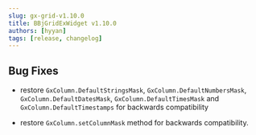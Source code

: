 ```yaml
---
slug: gx-grid-v1.10.0
title: BBjGridExWidget v1.10.0
authors: [hyyan]
tags: [release, changelog]
---
```


## Bug Fixes

* restore `GxColumn.DefaultStringsMask`, `GxColumn.DefaultNumbersMask`, `GxColumn.DefaultDatesMask`, `GxColumn.DefaultTimesMask` and `GxColumn.DefaultTimestamps` for backwards compatibility

* restore `GxColumn.setColumnMask` method for backwards compatibility.

